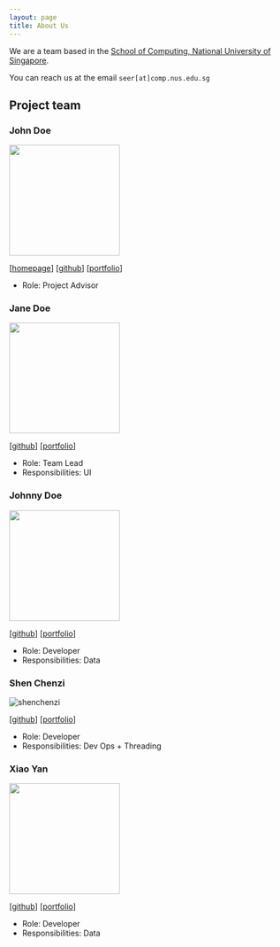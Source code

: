 ```yaml
---
layout: page
title: About Us
---
```


We are a team based in the [School of Computing, National University of Singapore](http://www.comp.nus.edu.sg).

You can reach us at the email `seer[at]comp.nus.edu.sg`

## Project team

### John Doe

<img src="images/johndoe.png" width="200px">

[[homepage](http://www.comp.nus.edu.sg/~damithch)]
[[github](https://github.com/johndoe)]
[[portfolio](team/johndoe.md)]

* Role: Project Advisor

### Jane Doe

<img src="images/johndoe.png" width="200px">

[[github](http://github.com/johndoe)]
[[portfolio](team/johndoe.md)]

* Role: Team Lead
* Responsibilities: UI

### Johnny Doe

<img src="images/johndoe.png" width="200px">

[[github](http://github.com/johndoe)] [[portfolio](team/johndoe.md)]

* Role: Developer
* Responsibilities: Data

### Shen Chenzi
![shenchenzi](https://user-images.githubusercontent.com/97273558/221214109-8b56b97e-6aaa-40a2-8fd1-665ec7020ec0.jpg)

[[github](http://github.com/johndoe)]
[[portfolio](team/johndoe.md)]

* Role: Developer
* Responsibilities: Dev Ops + Threading

### Xiao Yan

<img src="images/johndoe.png" width="200px">

[[github](http://github.com/windycall)]
[[portfolio](team/johndoe.md)]

* Role: Developer
* Responsibilities: Data
